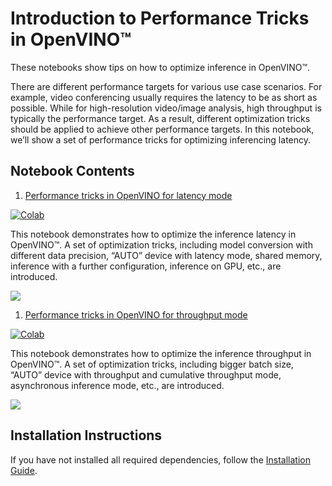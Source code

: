 # Introduction to Performance Tricks in OpenVINO™

These notebooks show tips on how to optimize inference in OpenVINO™.   

There are different performance targets for various use case scenarios. For example, video conferencing usually requires the latency to be as short as possible. While for high-resolution video/image analysis, high throughput is typically the performance target. As a result, different optimization tricks should be applied to achieve other performance targets.
In this notebook, we’ll show a set of performance tricks for optimizing inferencing latency. 

## Notebook Contents

1. [Performance tricks in OpenVINO for latency mode](latency-tricks.ipynb)

[![Colab](https://colab.research.google.com/assets/colab-badge.svg)](https://colab.research.google.com/github/openvinotoolkit/openvino_notebooks/blob/main/notebooks/performance-tricks/latency-tricks.ipynb)

This notebook demonstrates how to optimize the inference latency in OpenVINO™.  A set of optimization tricks, including model conversion with different data precision, “AUTO” device with latency mode, shared memory, inference with a further configuration, inference on GPU, etc., are introduced.

![](https://user-images.githubusercontent.com/4547501/229120774-01f4f972-424d-4280-8395-220dd432985a.png)

1. [Performance tricks in OpenVINO for throughput mode](throughput-tricks.ipynb)

[![Colab](https://colab.research.google.com/assets/colab-badge.svg)](https://colab.research.google.com/github/openvinotoolkit/openvino_notebooks/blob/main/notebooks/performance-tricks/throughput-tricks.ipynb)

This notebook demonstrates how to optimize the inference throughput in OpenVINO™.  A set of optimization tricks, including bigger batch size, “AUTO” device with throughput and cumulative throughput mode, asynchronous inference mode, etc., are introduced.

![](https://github.com/openvinotoolkit/openvino_notebooks/assets/4547501/ac17148c-bee9-43aa-87fc-ead61ac75f1d)

## Installation Instructions

If you have not installed all required dependencies, follow the [Installation Guide](../../README.md).
